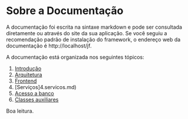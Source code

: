 Sobre a Documentação
===

A documentação foi escrita na sintaxe markdown e pode ser consultada diretamente ou através do site da sua aplicação.
Se você seguiu a recomendação padrão de instalação do framework, o endereço web da documentação é http://localhost/jf.

A documentação está organizada nos seguintes tópicos:

1. [Introdução](1.introducao.md)
2. [Arquitetura](2.arquitetura.md)
3. [Frontend](3.frontend.md)
4. [Serviços]4.servicos.md)
5. [Acesso a banco](5.acesso-banco.md)
6. [Classes auxiliares](6.classes-auxiliares.md)

Boa leitura.
